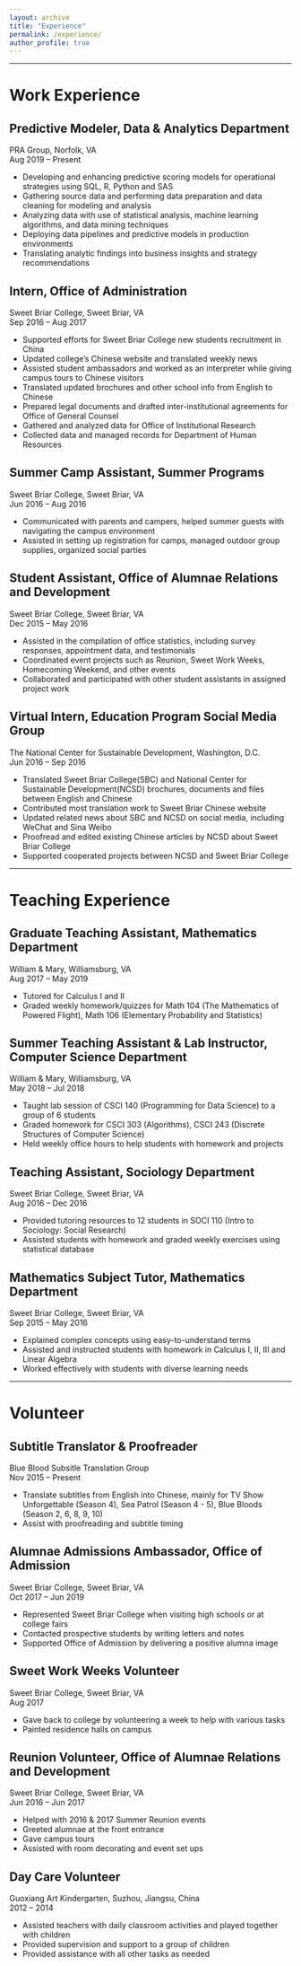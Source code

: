 ```yaml
---
layout: archive
title: "Experience"
permalink: /experience/
author_profile: true
---
```


---

# Work Experience

## Predictive Modeler, Data & Analytics Department
PRA Group, Norfolk, VA  
Aug 2019 – Present
- Developing and enhancing predictive scoring models for operational strategies using SQL, R, Python and SAS
- Gathering source data and performing data preparation and data cleaning for modeling and analysis
- Analyzing data with use of statistical analysis, machine learning algorithms, and data mining techniques
- Deploying data pipelines and predictive models in production environments
- Translating analytic findings into business insights and strategy recommendations

## Intern, Office of Administration
Sweet Briar College, Sweet Briar, VA  
Sep 2016 – Aug 2017
- Supported efforts for Sweet Briar College new students recruitment in China
- Updated college’s Chinese website and translated weekly news
- Assisted student ambassadors and worked as an interpreter while giving campus tours to Chinese visitors
- Translated updated brochures and other school info from English to Chinese
- Prepared legal documents and drafted inter-institutional agreements for Office of General Counsel
- Gathered and analyzed data for Office of Institutional Research
- Collected data and managed records for Department of Human Resources

## Summer Camp Assistant, Summer Programs
Sweet Briar College, Sweet Briar, VA  
Jun 2016 – Aug 2016
- Communicated with parents and campers, helped summer guests with navigating the campus environment
- Assisted in setting up registration for camps, managed outdoor group supplies, organized social parties

## Student Assistant, Office of Alumnae Relations and Development
Sweet Briar College, Sweet Briar, VA  
Dec 2015 – May 2016
- Assisted in the compilation of office statistics, including survey responses, appointment data, and testimonials
- Coordinated event projects such as Reunion, Sweet Work Weeks, Homecoming Weekend, and other events
- Collaborated and participated with other student assistants in assigned project work

## Virtual Intern, Education Program Social Media Group
The National Center for Sustainable Development, Washington, D.C.  
Jun 2016 – Sep 2016
- Translated Sweet Briar College(SBC) and National Center for Sustainable Development(NCSD) brochures, documents and files between English and Chinese
- Contributed most translation work to Sweet Briar Chinese website
- Updated related news about SBC and NCSD on social media, including WeChat and Sina Weibo
- Proofread and edited existing Chinese articles by NCSD about Sweet Briar College
- Supported cooperated projects between NCSD and Sweet Briar College

---

# Teaching Experience

## Graduate Teaching Assistant, Mathematics Department
William & Mary, Williamsburg, VA  
Aug 2017 – May 2019
- Tutored for Calculus I and II
- Graded weekly homework/quizzes for Math 104 (The Mathematics of Powered Flight), Math 106 (Elementary Probability and Statistics)

## Summer Teaching Assistant & Lab Instructor, Computer Science Department
William & Mary, Williamsburg, VA  
May 2018 – Jul 2018
- Taught lab session of CSCI 140 (Programming for Data Science) to a group of 6 students
- Graded homework for CSCI 303 (Algorithms), CSCI 243 (Discrete Structures of Computer Science)
- Held weekly office hours to help students with homework and projects

## Teaching Assistant, Sociology Department
Sweet Briar College, Sweet Briar, VA  
Aug 2016 – Dec 2016
- Provided tutoring resources to 12 students in SOCI 110 (Intro to Sociology: Social Research)
- Assisted students with homework and graded weekly exercises using statistical database

## Mathematics Subject Tutor, Mathematics Department
Sweet Briar College, Sweet Briar, VA  
Sep 2015 – May 2016
- Explained complex concepts using easy-to-understand terms
- Assisted and instructed students with homework in Calculus I, II, III and Linear Algebra
- Worked effectively with students with diverse learning needs

---

# Volunteer

## Subtitle Translator & Proofreader
Blue Blood Subsitle Translation Group  
Nov 2015 – Present 
- Translate subtitles from English into Chinese, mainly for TV Show Unforgettable (Season 4), Sea Patrol (Season 4 - 5), Blue Bloods (Season 2, 6, 8, 9, 10)
- Assist with proofreading and subtitle timing

## Alumnae Admissions Ambassador, Office of Admission
Sweet Briar College, Sweet Briar, VA  
Oct 2017 – Jun 2019 
- Represented Sweet Briar College when visiting high schools or at college fairs
- Contacted prospective students by writing letters and notes
- Supported Office of Admission by delivering a positive alumna image

## Sweet Work Weeks Volunteer
Sweet Briar College, Sweet Briar, VA  
Aug 2017 
- Gave back to college by volunteering a week to help with various tasks
- Painted residence halls on campus

## Reunion Volunteer, Office of Alumnae Relations and Development
Sweet Briar College, Sweet Briar, VA  
Jun 2016 – Jun 2017 
- Helped with 2016 & 2017 Summer Reunion events
- Greeted alumnae at the front entrance
- Gave campus tours
- Assisted with room decorating and event set ups

## Day Care Volunteer
Guoxiang Art Kindergarten, Suzhou, Jiangsu, China  
2012 – 2014 
- Assisted teachers with daily classroom activities and played together with children
- Provided supervision and support to a group of children
- Provided assistance with all other tasks as needed